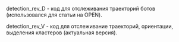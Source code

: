 detection_rev_D - код для отслеживания траекторий ботов (использовался для статьи на OPEN).

detection_rev_V - код для отслеживание траекторий, ориентации, выделения кластеров (актуальная версия). 